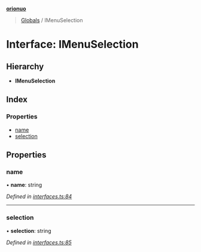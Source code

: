 **[orionuo](../README.md)**

> [Globals](../globals.md) / IMenuSelection

# Interface: IMenuSelection

## Hierarchy

* **IMenuSelection**

## Index

### Properties

* [name](imenuselection.md#name)
* [selection](imenuselection.md#selection)

## Properties

### name

•  **name**: string

*Defined in [interfaces.ts:84](https://github.com/msviha/orionuo/blob/94d05d0/src/interfaces.ts#L84)*

___

### selection

•  **selection**: string

*Defined in [interfaces.ts:85](https://github.com/msviha/orionuo/blob/94d05d0/src/interfaces.ts#L85)*
